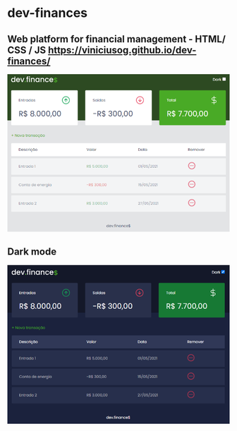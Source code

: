 # dev-finances
Web platform for financial management - HTML/ CSS / JS
https://viniciusog.github.io/dev-finances/ 
---
![alt text](https://github.com/Viniciusog/dev-finances/blob/main/assets/image-dev-finances-light.png)

## Dark mode

![alt text](https://github.com/Viniciusog/dev-finances/blob/main/assets/image-dev-finances-dark.png)
